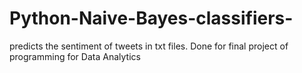 # Python-Naive-Bayes-classifiers-
predicts the sentiment of tweets in txt files. Done for final project of programming for Data Analytics
